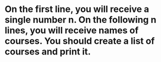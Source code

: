 # On the first line, you will receive a single number n. On the following n lines, you will receive names of courses. You should create a list of courses and print it.
